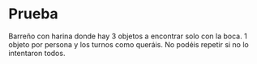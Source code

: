  # Prueba
 Barreño con harina donde hay 3 objetos a encontrar solo con la boca. 1 objeto por persona y los turnos como queráis. No podéis repetir si no lo intentaron todos.
